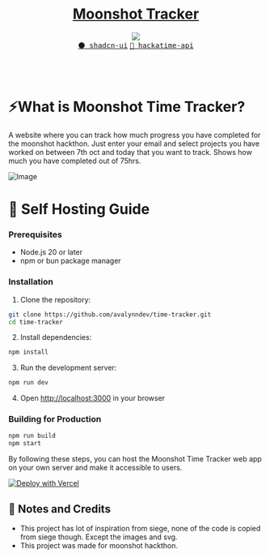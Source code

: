 <center> <h1><a href="https://moonshot-tracker.vercel.app/"> Moonshot Tracker</a> </h1></center>

<p align="center">
  <img src="https://skillicons.dev/icons?i=react,nextjs,tailwind,ts" />
  <br/>
  <a href=""><kbd>⚫️ shadcn-ui</kbd></a> <a href=""><kbd>🔴 hackatime-api</kbd></a>
</p>
<br/><br/>

# ⚡What is Moonshot Time Tracker?

A website where you can track how much progress you have completed for the moonshot hackthon. Just enter your email and select projects you have worked on between 7th oct and today that you want to track. Shows how much you have completed out of 75hrs.

![Image](/public/time-tracker.png)

# 🧬 Self Hosting Guide

### Prerequisites

- Node.js 20 or later
- npm or bun package manager

### Installation

1. Clone the repository:

```bash
git clone https://github.com/avalynndev/time-tracker.git
cd time-tracker
```

2. Install dependencies:

```bash
npm install
```

3. Run the development server:

```bash
npm run dev
```

4. Open [http://localhost:3000](http://localhost:3000) in your browser

### Building for Production

```bash
npm run build
npm start
```

By following these steps, you can host the Moonshot Time Tracker web app on your own server and make it accessible to users.

[![Deploy with Vercel](https://vercel.com/button)](https://vercel.com/new/clone?repository-url=https%3A%2F%2Fgithub.com%2Favalynndev%2Ftime-tracker)

## 📝 Notes and Credits

- This project has lot of inspiration from siege, none of the code is copied from siege though. Except the images and svg.
- This project was made for moonshot hackthon.
